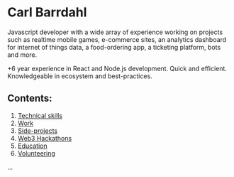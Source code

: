 # Carl Barrdahl

Javascript developer with a wide array of experience working on projects such as realtime mobile games, e-commerce sites, an analytics dashboard for internet of things data, a food-ordering app, a ticketing platform, bots and more.

+6 year experience in React and Node.js development. Quick and efficient. Knowledgeable in ecosystem and best-practices.

## Contents:

1. [Technical skills](https://github.com/carlbarrdahl/carlbarrdahl/blob/master/cv.md#technical-skills)
2. [Work](https://github.com/carlbarrdahl/carlbarrdahl/blob/master/cv.md#work)
3. [Side-projects](https://github.com/carlbarrdahl/carlbarrdahl/blob/master/cv.md#side-projects)
4. [Web3 Hackathons](https://github.com/carlbarrdahl/carlbarrdahl/blob/master/cv.md#hackathons)
5. [Education](https://github.com/carlbarrdahl/carlbarrdahl/blob/master/cv.md#education)
6. [Volunteering](https://github.com/carlbarrdahl/carlbarrdahl/blob/master/cv.md#volunteering)

...
